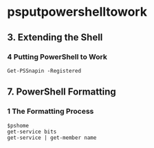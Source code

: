 # psputpowershelltowork

## 3. Extending the Shell
### 4 Putting PowerShell to Work
```
Get-PSSnapin -Registered
```

## 7. PowerShell Formatting
### 1 The Formatting Process
```
$pshome
get-service bits
get-service | get-member name
```
